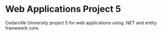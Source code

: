 # Web Applications Project 5
Cedarville University project 5 for web applications using .NET and entity framework core. 
